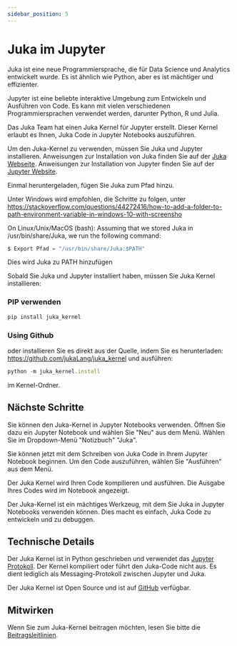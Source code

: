 ```yaml
---
sidebar_position: 5
---
```


# Juka im Jupyter

Juka ist eine neue Programmiersprache, die für Data Science und Analytics entwickelt wurde. Es ist ähnlich wie Python, aber es ist mächtiger und effizienter.

Jupyter ist eine beliebte interaktive Umgebung zum Entwickeln und Ausführen von Code. Es kann mit vielen verschiedenen Programmiersprachen verwendet werden, darunter Python, R und Julia.

Das Juka Team hat einen Juka Kernel für Jupyter erstellt. Dieser Kernel erlaubt es Ihnen, Juka Code in Jupyter Notebooks auszuführen.

Um den Juka-Kernel zu verwenden, müssen Sie Juka und Jupyter installieren. Anweisungen zur Installation von Juka finden Sie auf der [Juka Webseite](https://jukalang.com/download). Anweisungen zur Installation von Jupyter finden Sie auf der [Jupyter Website](https://jupyter.org/install).

Einmal heruntergeladen, fügen Sie Juka zum Pfad hinzu.

Unter Windows wird empfohlen, die Schritte zu folgen, unter https://stackoverflow.com/questions/44272416/how-to-add-a-folder-to-path-environment-variable-in-windows-10-with-screensho

On Linux/Unix/MacOS (bash): Assuming that we stored Juka in /usr/bin/share/Juka, we run the following command:

```jsx
$ Export Pfad = "/usr/bin/share/Juka:$PATH"
```

Dies wird Juka zu PATH hinzufügen

Sobald Sie Juka und Jupyter installiert haben, müssen Sie Juka Kernel installieren:

### PIP verwenden
```jsx
pip install juka_kernel
```

### Using Github
oder installieren Sie es direkt aus der Quelle, indem Sie es herunterladen: https://github.com/jukaLang/juka_kernel und ausführen:

```jsx
python -m juka_kernel.install
```

im Kernel-Ordner.

## Nächste Schritte

Sie können den Juka-Kernel in Jupyter Notebooks verwenden. Öffnen Sie dazu ein Jupyter Notebook und wählen Sie "Neu" aus dem Menü. Wählen Sie im Dropdown-Menü "Notizbuch" "Juka".

Sie können jetzt mit dem Schreiben von Juka Code in Ihrem Jupyter Notebook beginnen. Um den Code auszuführen, wählen Sie "Ausführen" aus dem Menü.

Der Juka Kernel wird Ihren Code kompilieren und ausführen. Die Ausgabe Ihres Codes wird im Notebook angezeigt.

Der Juka-Kernel ist ein mächtiges Werkzeug, mit dem Sie Juka in Jupyter Notebooks verwenden können. Dies macht es einfach, Juka Code zu entwickeln und zu debuggen.

## Technische Details

Der Juka Kernel ist in Python geschrieben und verwendet das [Jupyter Protokoll](https://jupyter.org/protocol). Der Kernel kompiliert oder führt den Juka-Code nicht aus. Es dient lediglich als Messaging-Protokoll zwischen Jupyter und Juka.

Der Juka Kernel ist Open Source und ist auf [GitHub](https://github.com/juka/juka_kernel) verfügbar.

## Mitwirken

Wenn Sie zum Juka-Kernel beitragen möchten, lesen Sie bitte die [Beitragsleitlinien](https://github.com/juka/juka_kernel/blob/master/CONTRIBUTING.md).